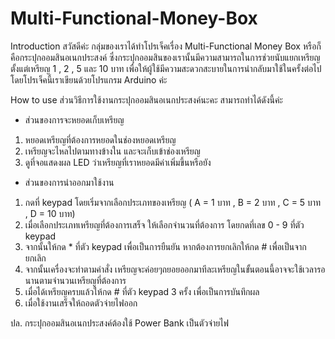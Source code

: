 # Multi-Functional-Money-Box

Introduction
 สวัสดีค่ะ กลุ่มของเราได้ทำโปรเจ็คเรื่อง Multi-Functional Money Box หรือก็คือกระปุกออมสินอเนกประสงค์ ซึ่งกระปุกออมสินของเรานั้นมีความสามารถในการช่วยนับแยกเหรียญตั้งแต่เหรียญ 1 , 2 , 5 และ 10 บาท เพื่อให้ผู้ใช้มีความสะดวกสะบายในการนำกลับมาใช้ในครั้งต่อไป โดยโปรเจ็คนี้เราเขียนด้วยโปรแกรม Arduino ค่ะ
 
 How to use
 ส่วนวิธีการใช้งานกระปุกออมสินอเนกประสงค์นะคะ สามารถทำได้ดังนี้ค่ะ 
 
 - ส่วนของการจะหยอดเก็บเหรียญ
 1. หยอดเหรียญที่ต้องการหยอดในช่องหยอดเหรียญ
 2. เหรียญจะไหลไปตามทางข้างใน และจะเก็บเข้าช่องเหรียญ
 3. ดูที่จอแสดงผล LED ว่าเหรียญที่เราหยอดมีค่าเพิ่มขึ้นหรือยัง
 
 - ส่วนของการนำออกมาใช้งาน
 1. กดที่ keypad โดยเริ่มจากเลือกประเภทของเหรียญ ( A = 1 บาท , B = 2 บาท , C = 5 บาท , D = 10 บาท)
 2. เมื่อเลือกประเภทเหรียญที่ต้องการเสร็จ ให้เลือกจำนวนที่ต้องการ โดยกดที่เลข 0 - 9 ที่ตัว keypad
 3. จากนั้นให้กด * ที่ตัว keypad เพื่อเป็นการยืนยัน หากต้องการยกเลิกให้กด # เพื่อเป็นจากยกเลิก
 4. จากนั้นเครื่องจะทำตามคำสั่ง เหรียญจะค่อยๆถยอยออกมาทีละเหรียญในขั้นตอนนี้อาจจะใช้เวลารอนานตามจำนวนเหรียญที่ต้องการ
 5. เมื่อได้เหรียญครบแล้วให้กด # ที่ตัว keypad 3 ครั้ง เพื่อเป็นการบันทึกผล
 6. เมื่อใช้งานเสร็จให้ถอดตัวจ่ายไฟออก
 
 ปล. กระปุกออมสินอเนกประสงค์ต้องใช้ Power Bank เป็นตัวจ่ายไฟ
